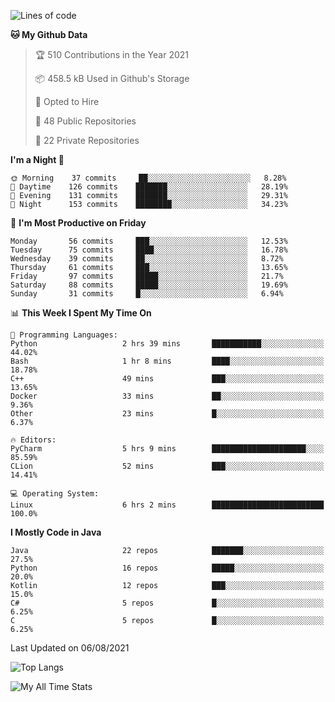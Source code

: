 <!--START_SECTION:waka-->
![Lines of code](https://img.shields.io/badge/From%20Hello%20World%20I%27ve%20Written-3.3%20million%20lines%20of%20code-blue)

**🐱 My Github Data** 

> 🏆 510 Contributions in the Year 2021
 > 
> 📦 458.5 kB Used in Github's Storage 
 > 
> 💼 Opted to Hire
 > 
> 📜 48 Public Repositories 
 > 
> 🔑 22 Private Repositories  
 > 
**I'm a Night 🦉** 

```text
🌞 Morning    37 commits     ██░░░░░░░░░░░░░░░░░░░░░░░   8.28% 
🌆 Daytime    126 commits    ███████░░░░░░░░░░░░░░░░░░   28.19% 
🌃 Evening    131 commits    ███████░░░░░░░░░░░░░░░░░░   29.31% 
🌙 Night      153 commits    ████████░░░░░░░░░░░░░░░░░   34.23%

```
📅 **I'm Most Productive on Friday** 

```text
Monday       56 commits     ███░░░░░░░░░░░░░░░░░░░░░░   12.53% 
Tuesday      75 commits     ████░░░░░░░░░░░░░░░░░░░░░   16.78% 
Wednesday    39 commits     ██░░░░░░░░░░░░░░░░░░░░░░░   8.72% 
Thursday     61 commits     ███░░░░░░░░░░░░░░░░░░░░░░   13.65% 
Friday       97 commits     █████░░░░░░░░░░░░░░░░░░░░   21.7% 
Saturday     88 commits     █████░░░░░░░░░░░░░░░░░░░░   19.69% 
Sunday       31 commits     █░░░░░░░░░░░░░░░░░░░░░░░░   6.94%

```


📊 **This Week I Spent My Time On** 

```text
💬 Programming Languages: 
Python                   2 hrs 39 mins       ███████████░░░░░░░░░░░░░░   44.02% 
Bash                     1 hr 8 mins         ████░░░░░░░░░░░░░░░░░░░░░   18.78% 
C++                      49 mins             ███░░░░░░░░░░░░░░░░░░░░░░   13.65% 
Docker                   33 mins             ██░░░░░░░░░░░░░░░░░░░░░░░   9.36% 
Other                    23 mins             █░░░░░░░░░░░░░░░░░░░░░░░░   6.37%

🔥 Editors: 
PyCharm                  5 hrs 9 mins        █████████████████████░░░░   85.59% 
CLion                    52 mins             ███░░░░░░░░░░░░░░░░░░░░░░   14.41%

💻 Operating System: 
Linux                    6 hrs 2 mins        █████████████████████████   100.0%

```

**I Mostly Code in Java** 

```text
Java                     22 repos            ███████░░░░░░░░░░░░░░░░░░   27.5% 
Python                   16 repos            █████░░░░░░░░░░░░░░░░░░░░   20.0% 
Kotlin                   12 repos            ███░░░░░░░░░░░░░░░░░░░░░░   15.0% 
C#                       5 repos             █░░░░░░░░░░░░░░░░░░░░░░░░   6.25% 
C                        5 repos             █░░░░░░░░░░░░░░░░░░░░░░░░   6.25%

```



 Last Updated on 06/08/2021
<!--END_SECTION:waka-->
![Top Langs](https://github-readme-stats.vercel.app/api/top-langs/?username=ashiqursuperfly&layout=compact)

![My All Time Stats](https://github-readme-stats.vercel.app/api/wakatime?username=ashiqursuperfly&layout=compact)



<!--
![Ashiqur's Stats](https://github-readme-stats.vercel.app/api?username=ashiqursuperfly&show_icons=true&theme=nord&count_private=true)
![Top Langs](https://github-readme-stats.vercel.app/api/top-langs/?username=ashiqursuperfly&layout=compact&theme=radical)
![Profile views](https://gpvc.arturio.dev/ashiqursuperfly)
Here are some ideas to get you started:

- 🔭 I’m currently working on ...
- 🌱 I’m currently learning ...
- 👯 I’m looking to collaborate on ...
- 🤔 I’m looking for help with ...
- 💬 Ask me about ...
- 📫 How to reach me: ...
- 😄 Pronouns: ...
- ⚡ Fun fact: ...
-->
